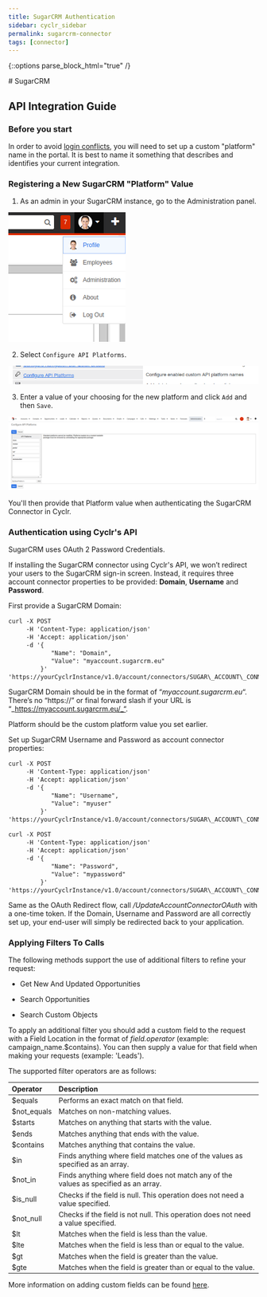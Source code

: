 ```yaml
---
title: SugarCRM Authentication
sidebar: cyclr_sidebar
permalink: sugarcrm-connector
tags: [connector]
---
```

{::options parse_block_html="true" /}
<section class="card py-5 my-5">
# SugarCRM

API Integration Guide
---------------------

### __Before you start__

In order to avoid [login conflicts](https://support.sugarcrm.com/Documentation/Sugar_Developer/Sugar_Developer_Guide_9.0/Integration/Web_Services/REST_API/#Avoiding_Login_Conflicts_), you will need to set up a custom "platform" name in the portal.  It is best to name it something that describes and identifies your current integration.

### Registering a New SugarCRM "Platform" Value

1. As an admin in your SugarCRM instance, go to the Administration panel.

![Admin Panel](./images/sugarcrm1.png)

2. Select ``Configure API Platforms``.

![Configure API Platforms](./images/sugarcrm2.png)

3. Enter a value of your choosing for the new platform and click ``Add`` and then ``Save``.

![Name Platform](./images/sugarcrm3.png)


You'll then provide that Platform value when authenticating the SugarCRM Connector in Cyclr.


### __Authentication using Cyclr's API__

SugarCRM uses OAuth 2 Password Credentials.

If installing the SugarCRM connector using Cyclr's API, we won’t redirect your users to the SugarCRM sign-in screen. Instead, it requires three account connector properties to be provided: **Domain**, **Username** and **Password**.

First provide a SugarCRM Domain:

```
curl -X POST
     -H 'Content-Type: application/json' 
     -H 'Accept: application/json' 
     -d '{
            "Name": "Domain",
            "Value": "myaccount.sugarcrm.eu"
         }'
'https://yourCyclrInstance/v1.0/account/connectors/SUGAR\_ACCOUNT\_CONNECTOR\_ID/properties'
```

SugarCRM Domain should be in the format of “_myaccount.sugarcrm.eu_“. There’s no “https://” or final forward slash if your URL is “_https://myaccount.sugarcrm.eu/_“.

Platform should be the custom platform value you set earlier.

Set up SugarCRM Username and Password as account connector properties:

```
curl -X POST
     -H 'Content-Type: application/json'
     -H 'Accept: application/json'
     -d '{
            "Name": "Username",
            "Value": "myuser"
         }'
'https://yourCyclrInstance/v1.0/account/connectors/SUGAR\_ACCOUNT\_CONNECTOR\_ID/properties'
```

```
curl -X POST 
     -H 'Content-Type: application/json' 
     -H 'Accept: application/json'
     -d '{
            "Name": "Password",
            "Value": "mypassword"
         }'
'https://yourCyclrInstance/v1.0/account/connectors/SUGAR\_ACCOUNT\_CONNECTOR\_ID/properties' 
 ```

Same as the OAuth Redirect flow, call _/UpdateAccountConnectorOAuth_ with a one-time token. If the Domain, Username and Password are all correctly set up, your end-user will simply be redirected back to your application.

### Applying Filters To Calls

The following methods support the use of additional filters to refine your request:

- Get New And Updated Opportunities

- Search Opportunities

- Search Custom Objects

To apply an additional filter you should add a custom field to the request with a Field Location in the format of <em>field.operator</em> (example: campaign_name.$contains). You can then supply a value for that field when making your requests (example: 'Leads').

The supported filter operators are as follows:

| Operator    | Description                                                                             |
| :---------- | :-------------------------------------------------------------------------------------- |
| $equals     | Performs an exact match on that field.                                                  |
| $not_equals | Matches on non-matching values.                                                         |
| $starts     | Matches on anything that starts with the value.                                         |
| $ends       | Matches anything that ends with the value.                                              |
| $contains   | Matches anything that contains the value.                                               |
| $in         | Finds anything where field matches one of the values as specified as an array.          |
| $not_in     | Finds anything where field does not match any of the values as specified as an array.   |
| $is_null    | Checks if the field is null. This operation does not need a value specified.            |
| $not_null   | Checks if the field is not null. This operation does not need a value specified.        |
| $lt         | Matches when the field is less than the value.                                          |
| $lte        | Matches when the field is less than or equal to the value.                              |
| $gt         | Matches when the field is greater than the value.                                       |
| $gte        | Matches when the field is greater than or equal to the value.                           |

More information on adding custom fields can be found [here](https://docs.cyclr.com/adding-custom-fields).

</section>

